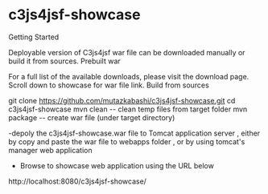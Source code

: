 # c3js4jsf-showcase

Getting Started

Deployable version of C3js4jsf war file can be downloaded manually or build it from sources.
Prebuilt war

For a full list of the available downloads, please visit the download page. Scroll down to showcase for war file link.
Build from sources

git clone https://github.com/mutazkabashi/c3js4jsf-showcase.git
cd c3js4jsf-showcase
mvn clean                  -- clean temp files from target folder
mvn package                -- create war file (under target directory)

-depoly  the c3js4jsf-showcase.war file  to Tomcat application server , either by copy and paste the  war file to webapps folder , or by using tomcat's manager web application 

- Browse to showcase web application using the URL below

http://localhost:8080/c3js4jsf-showcase/


